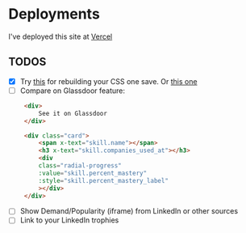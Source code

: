 # Deployments

I've deployed this site at [Vercel](https://nick-preston-portfolio.vercel.app/)


## TODOS
- [x] Try [this](https://blog.devgenius.io/three-ways-to-configure-tailwindcss-with-vanilla-html-js-7175e1b8758a) for rebuilding your CSS one save.  Or [this one](https://www.codingthesmartway.com/how-to-use-tailwind-css-with-vue-and-vite/)
- [ ] Compare on Glassdoor feature:
   ```html
    <div>
        See it on Glassdoor
    </div>

    <div class="card">
        <span x-text="skill.name"></span>
        <h3 x-text="skill.companies_used_at"></h3>
        <div
        class="radial-progress"
        :value="skill.percent_mastery"
        :style="skill.percent_mastery_label"
        ></div>
    </div>
   ``` 
- [ ] Show Demand/Popularity (iframe) from LinkedIn or other sources
- [ ] Link to your LinkedIn trophies
